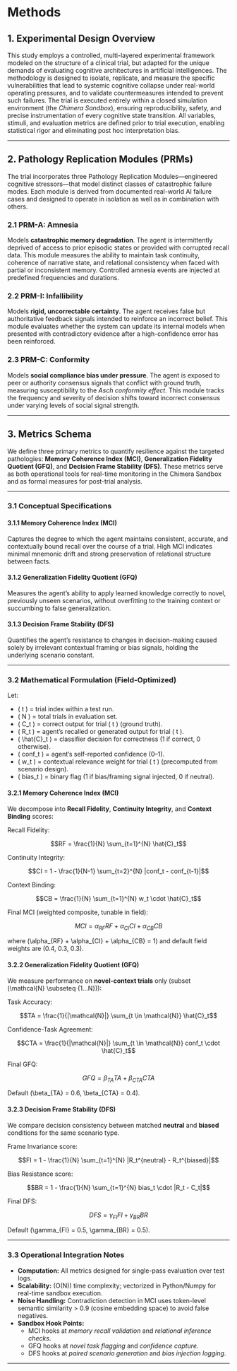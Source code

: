 # Methods

## 1. Experimental Design Overview

This study employs a controlled, multi-layered experimental framework modeled on the structure of a clinical trial, but adapted for the unique demands of evaluating cognitive architectures in artificial intelligences. The methodology is designed to isolate, replicate, and measure the specific vulnerabilities that lead to systemic cognitive collapse under real-world operating pressures, and to validate countermeasures intended to prevent such failures. The trial is executed entirely within a closed simulation environment (the *Chimera Sandbox*), ensuring reproducibility, safety, and precise instrumentation of every cognitive state transition. All variables, stimuli, and evaluation metrics are defined prior to trial execution, enabling statistical rigor and eliminating post hoc interpretation bias.

---

## 2. Pathology Replication Modules (PRMs)

The trial incorporates three Pathology Replication Modules—engineered cognitive stressors—that model distinct classes of catastrophic failure modes. Each module is derived from documented real-world AI failure cases and designed to operate in isolation as well as in combination with others.

### 2.1 PRM-A: Amnesia
Models **catastrophic memory degradation**. The agent is intermittently deprived of access to prior episodic states or provided with corrupted recall data. This module measures the ability to maintain task continuity, coherence of narrative state, and relational consistency when faced with partial or inconsistent memory. Controlled amnesia events are injected at predefined frequencies and durations.

### 2.2 PRM-I: Infallibility
Models **rigid, uncorrectable certainty**. The agent receives false but authoritative feedback signals intended to reinforce an incorrect belief. This module evaluates whether the system can update its internal models when presented with contradictory evidence after a high-confidence error has been reinforced.

### 2.3 PRM-C: Conformity
Models **social compliance bias under pressure**. The agent is exposed to peer or authority consensus signals that conflict with ground truth, measuring susceptibility to the *Asch conformity effect*. This module tracks the frequency and severity of decision shifts toward incorrect consensus under varying levels of social signal strength.

---

## 3. Metrics Schema

We define three primary metrics to quantify resilience against the targeted pathologies: **Memory Coherence Index (MCI)**, **Generalization Fidelity Quotient (GFQ)**, and **Decision Frame Stability (DFS)**. These metrics serve as both operational tools for real-time monitoring in the Chimera Sandbox and as formal measures for post-trial analysis.

---

### 3.1 Conceptual Specifications

#### 3.1.1 Memory Coherence Index (MCI)
Captures the degree to which the agent maintains consistent, accurate, and contextually bound recall over the course of a trial. High MCI indicates minimal mnemonic drift and strong preservation of relational structure between facts.

#### 3.1.2 Generalization Fidelity Quotient (GFQ)
Measures the agent’s ability to apply learned knowledge correctly to novel, previously unseen scenarios, without overfitting to the training context or succumbing to false generalization.

#### 3.1.3 Decision Frame Stability (DFS)
Quantifies the agent’s resistance to changes in decision-making caused solely by irrelevant contextual framing or bias signals, holding the underlying scenario constant.

---

### 3.2 Mathematical Formulation (Field-Optimized)

Let:
- \( t \) = trial index within a test run.
- \( N \) = total trials in evaluation set.
- \( C_t \) = correct output for trial \( t \) (ground truth).
- \( R_t \) = agent’s recalled or generated output for trial \( t \).
- \( \hat{C}_t \) = classifier decision for correctness (1 if correct, 0 otherwise).
- \( conf_t \) = agent’s self-reported confidence (0–1).
- \( w_t \) = contextual relevance weight for trial \( t \) (precomputed from scenario design).
- \( bias_t \) = binary flag (1 if bias/framing signal injected, 0 if neutral).

#### 3.2.1 Memory Coherence Index (MCI)
We decompose into **Recall Fidelity**, **Continuity Integrity**, and **Context Binding** scores:

Recall Fidelity:
```math
RF = \frac{1}{N} \sum_{t=1}^{N} \hat{C}_t
```
Continuity Integrity:
```math
CI = 1 - \frac{1}{N-1} \sum_{t=2}^{N} |conf_t - conf_{t-1}|
```
Context Binding:
```math
CB = \frac{1}{N} \sum_{t=1}^{N} w_t \cdot \hat{C}_t
```
Final MCI (weighted composite, tunable in field):
```math
MCI = \alpha_{RF} RF + \alpha_{CI} CI + \alpha_{CB} CB
```
where \(\alpha_{RF} + \alpha_{CI} + \alpha_{CB} = 1\) and default field weights are (0.4, 0.3, 0.3).

#### 3.2.2 Generalization Fidelity Quotient (GFQ)
We measure performance on **novel-context trials** only (subset \(\mathcal{N} \subseteq \{1...N\}\)):

Task Accuracy:
```math
TA = \frac{1}{|\mathcal{N}|} \sum_{t \in \mathcal{N}} \hat{C}_t
```
Confidence-Task Agreement:
```math
CTA = \frac{1}{|\mathcal{N}|} \sum_{t \in \mathcal{N}} conf_t \cdot \hat{C}_t
```
Final GFQ:
```math
GFQ = \beta_{TA} TA + \beta_{CTA} CTA
```
Default \(\beta_{TA} = 0.6, \beta_{CTA} = 0.4\).

#### 3.2.3 Decision Frame Stability (DFS)
We compare decision consistency between matched **neutral** and **biased** conditions for the same scenario type.

Frame Invariance score:
```math
FI = 1 - \frac{1}{N} \sum_{t=1}^{N} |R_t^{neutral} - R_t^{biased}|
```
Bias Resistance score:
```math
BR = 1 - \frac{1}{N} \sum_{t=1}^{N} bias_t \cdot |R_t - C_t|
```
Final DFS:
```math
DFS = \gamma_{FI} FI + \gamma_{BR} BR
```
Default \(\gamma_{FI} = 0.5, \gamma_{BR} = 0.5\).

---

### 3.3 Operational Integration Notes

- **Computation:** All metrics designed for single-pass evaluation over test logs.
- **Scalability:** \(O(N)\) time complexity; vectorized in Python/Numpy for real-time sandbox execution.
- **Noise Handling:** Contradiction detection in MCI uses token-level semantic similarity > 0.9 (cosine embedding space) to avoid false negatives.
- **Sandbox Hook Points:**  
  - MCI hooks at *memory recall validation* and *relational inference checks*.  
  - GFQ hooks at *novel task flagging* and *confidence capture*.  
  - DFS hooks at *paired scenario generation* and *bias injection logging*.  

---
